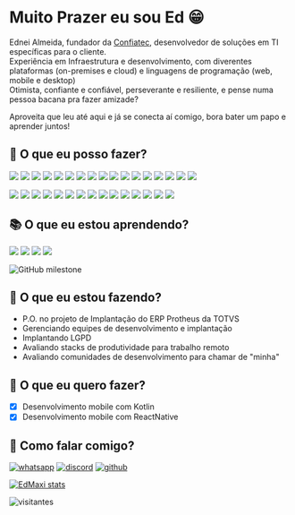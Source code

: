 # Muito Prazer eu sou Ed 😁

Ednei Almeida, fundador da [Confiatec](https://www.confiatec.com.br), desenvolvedor de soluções em TI específicas para o cliente.  
Experiência em Infraestrutura e desenvolvimento, com diverentes plataformas (on-premises e cloud) e linguagens de programação (web, mobile e desktop)  
Otimista, confiante e confiável, perseverante e resiliente, e pense numa pessoa bacana pra fazer amizade?

Aproveita que leu até aqui e já se conecta aí comigo, bora bater um papo e aprender juntos!

## 💪 O que eu posso fazer?

![](https://img.shields.io/badge/Windows-0078D6?style=flat&logo=windows&logoColor=white)
![](https://img.shields.io/badge/Linux-ccc?style=flat&logo=linux&logoColor=black)
![](https://img.shields.io/badge/Amazon-AWS-232F3E?style=flat&logo=amazon-aws&logoColor=white)
![](https://img.shields.io/badge/Google-cloud-4285F4?style=flat&logo=google-cloud&logoColor=white)
![](https://img.shields.io/badge/VMWare-607078?style=flat&logo=vmware&logoColor=white)
![](https://img.shields.io/badge/VirtualBox-183A61?style=flat&logo=virtualbox&logoColor=white)
![](https://img.shields.io/badge/WHMCS-333?style=flat&logo=whmcs&logoColor=white)
![](https://img.shields.io/badge/cPanel-FF6C2C?style=flat&logo=cpanel&logoColor=white)
![](https://img.shields.io/badge/nginx-269539?style=flat&logo=nginx&logoColor=white)
![](https://img.shields.io/badge/apache-D22128?style=flat&logo=apache&logoColor=white)
![](https://img.shields.io/badge/SQL-CC2927?style=flat&logo=microsoft-sql-server&logoColor=white)
![](https://img.shields.io/badge/PostgreSQL-336791?style=flat&logo=PostgreSQL&logoColor=white)
![](https://img.shields.io/badge/MariaDB-003545?style=flat&logo=MariaDB&logoColor=white)
![](https://img.shields.io/badge/MySQL-4479A1?style=flat&logo=MySQL&logoColor=white)
![](https://img.shields.io/badge/MongoDB-47A248?style=flat&logo=MongoDB&logoColor=white)
![](https://img.shields.io/badge/Google-sheets-47A248?style=flat&logo=google-sheets&logoColor=white)
![](https://img.shields.io/badge/Firebase-FFCA28?style=flat&logo=firebase&logoColor=black)

![](https://img.shields.io/badge/Javascript-F7DF1E?style=flat&logo=javascript&logoColor=1d1d1d)
![](https://img.shields.io/badge/C_Sharp-239120?style=flat&logo=c-sharp&logoColor=white)
![](https://img.shields.io/badge/PHP-777BB4?style=flat&logo=php&logoColor=white)
![](https://img.shields.io/badge/framework-512BD4?style=flat&logo=.net&logoColor=white)
![](https://img.shields.io/badge/Laravel-FF2D20?style=flat&logo=laravel&logoColor=white)
![](https://img.shields.io/badge/Lumen-E74430?style=flat&logo=lumen&logoColor=white)
![](https://img.shields.io/badge/Node.JS-339933?style=flat&logo=node.js&logoColor=white)
![](https://img.shields.io/badge/VueJS-4FC08D?style=flat&logo=vue.js&logoColor=white)
![](https://img.shields.io/badge/Bootstrap-7952B3?style=flat&logo=bootstrap&logoColor=white)
![](https://img.shields.io/badge/Bulma-00D1B2?style=flat&logo=bulma&logoColor=white)
![](https://img.shields.io/badge/TailwindCSS-38B2AC?style=flat&logo=Tailwind-CSS&logoColor=white)
![](https://img.shields.io/badge/Gridsome-00A672?style=flat&logo=gridsome&logoColor=white)
![](https://img.shields.io/badge/Ionic-3880FF?style=flat&logo=ionic&logoColor=white)
![](https://img.shields.io/badge/HTML-E34F26?style=flat&logo=html5&logoColor=white)
![](https://img.shields.io/badge/CSS-1572B6?style=flat&logo=css3&logoColor=white)

<!--
### `Integrações`
Uma serie de integrações realizadas
![](https://img.shields.io/badge/Paypal-00457C?style=flat&logo=paypal&logoColor=white)
![](https://img.shields.io/badge/Stripe-008CDD?style=flat&logo=stripe&logoColor=white)
![](https://img.shields.io/badge/PagSeguro-FFC801?style=flat&logo=pagseguro&logoColor=1d1d1d)
![](https://img.shields.io/badge/Trello-0079BF?style=flat&logo=trello&logoColor=white)
![](https://img.shields.io/badge/Discord-7289DA?style=flat&logo=discord&logoColor=white)
![](https://img.shields.io/badge/Telegram-26A5E4?style=flat&logo=telegram&logoColor=white)
-->

## 📚 O que eu estou aprendendo?

![](https://img.shields.io/badge/Kotlin-0095D5?style=flat&logo=kotlin&logoColor=white)
![](https://img.shields.io/badge/Git-F05032?style=flat&logo=git&logoColor=white)
![](https://img.shields.io/badge/Github-181717?style=flat&logo=github&logoColor=white)
![](https://img.shields.io/badge/Next.js-0095D5?style=flat&logo=next.js&logoColor=white)

![GitHub milestone](https://img.shields.io/github/milestones/progress/edMaxi/dio/1?style=for-the-badge)

## 🚀 O que eu estou fazendo?

* P.O. no projeto de Implantação do ERP Protheus da TOTVS
* Gerenciando equipes de desenvolvimento e implantação
* Implantando LGPD
* Avaliando stacks de produtividade para trabalho remoto
* Avaliando comunidades de desenvolvimento para chamar de "minha"

## 🌟  O que eu quero fazer?
* [x] Desenvolvimento mobile com Kotlin
* [x] Desenvolvimento mobile com ReactNative

## 👋 Como falar comigo?
[![whatsapp](https://img.shields.io/badge/WhatsApp-25D366?style=for-the-badge&logo=whatsapp&logoColor=white)](https://api.whatsapp.com/send?phone=5511999461122&text=Oi%20Ed%2C%20contato%20pelo%20Github%2C%20tudo%20bem%3F)
[![discord](https://img.shields.io/badge/Discord-7289DA?style=for-the-badge&logo=discord&logoColor=white)](https://discordapp.com/users/390916657993875467)
[![github](https://img.shields.io/badge/GitHub-100000?style=for-the-badge&logo=github&logoColor=0af)](https://github.com/EdMaxi/EdMaxi/discussions/new)

[![EdMaxi stats](https://github-readme-stats-edmaxi.vercel.app/api?username=edMaxi&hide=contribs&count_private=true&show_icons=true&title_color=0af&icon_color=fa0&text_color=ddd&bg_color=1a202c&hide_border=true&locale=pt-br&custom_title=Minhas%20Estatísticas%20no%20Github)](https://github.com/edmaxi/github-readme-stats)

![visitantes](https://visitor-badge.glitch.me/badge?page_id=edmaxi.edmaxi)
